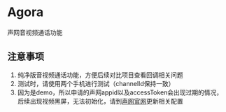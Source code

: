 # Agora
声网音视频通话功能

## 注意事项
1. 纯净版音视频通话功能，方便后续对比项目查看回调相关问题 
2. 测试时，请使用两个手机进行测试（channelId保持一致）
3. 因为是demo，所以申请的声网appid以及accessToken会出现过期的情况，后续出现视频黑屏，无法初始化，请到[声网官网](https://www.agora.io/cn)更新相关配置
